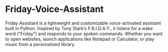 # Friday-Voice-Assistant
Friday Assistant is a lightweight and customizable voice-activated assistant built in Python. Inspired by Tony Stark’s F.R.I.D.A.Y., it listens for a wake word ("Friday") and responds to your spoken commands. Whether you want to open websites, launch applications like Notepad or Calculator, or play music from a personalized library.
